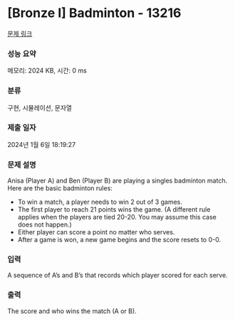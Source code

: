 # [Bronze I] Badminton - 13216 

[문제 링크](https://www.acmicpc.net/problem/13216) 

### 성능 요약

메모리: 2024 KB, 시간: 0 ms

### 분류

구현, 시뮬레이션, 문자열

### 제출 일자

2024년 1월 6일 18:19:27

### 문제 설명

<p>Anisa (Player A) and Ben (Player B) are playing a singles badminton match. Here are the basic badminton rules:</p>

<ul>
	<li>To win a match, a player needs to win 2 out of 3 games.</li>
	<li>The first player to reach 21 points wins the game. (A different rule applies when the players are tied 20-20. You may assume this case does not happen.)</li>
	<li>Either player can score a point no matter who serves.</li>
	<li>After a game is won, a new game begins and the score resets to 0-0.</li>
</ul>

### 입력 

 <p>A sequence of A’s and B’s that records which player scored for each serve.</p>

### 출력 

 <p>The score and who wins the match (A or B).</p>

